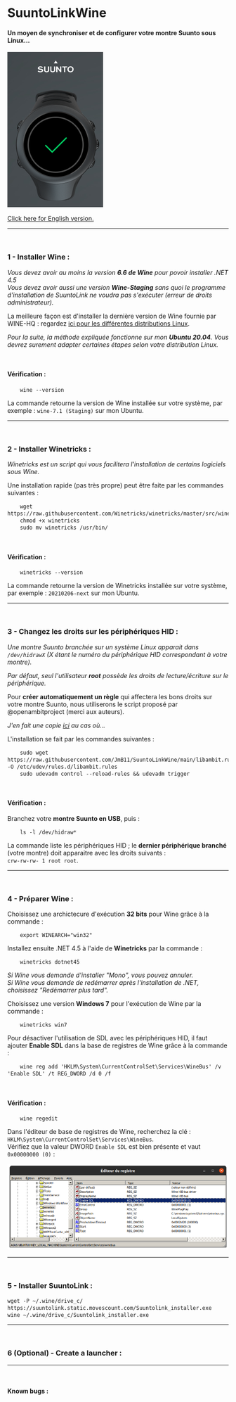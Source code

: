 # SuuntoLinkWine

#### Un moyen de synchroniser et de configurer votre montre Suunto sous Linux...

![Watch OK](ok.png "It seems so work !")

[Click here for English version.](README.md)

***

<br>

### 1 - Installer Wine :

*Vous devez avoir au moins la version **6.6 de Wine** pour povoir installer .NET 4.5*  
*Vous devez avoir aussi une version **Wine-Staging** sans quoi le programme d'installation de SuuntoLink ne voudra pas s'exécuter (erreur de droits administrateur).*

La meilleure façon est d'installer la dernière version de Wine fournie par WINE-HQ : regardez [ici pour les différentes distributions Linux](https://wiki.winehq.org/Download "Wine-HQ for Linux").

*Pour la suite, la méthode expliquée fonctionne sur mon **Ubuntu 20.04**. Vous devrez surement adapter certaines étapes selon votre distribution Linux.*

<br>

#### Vérification :

```console
    wine --version
```

La commande retourne la version de Wine installée sur votre système, par exemple : `wine-7.1 (Staging)` sur mon Ubuntu.

***

<br>

### 2 - Installer Winetricks :

*Winetricks est un script qui vous facilitera l'installation de certains logiciels sous Wine.*

Une installation rapide (pas très propre) peut être faite par les commandes suivantes :

```console
    wget  https://raw.githubusercontent.com/Winetricks/winetricks/master/src/winetricks
    chmod +x winetricks
    sudo mv winetricks /usr/bin/
```

<br>

#### Vérification :

```console
    winetricks --version
```

La commande retourne la version de Winetricks installée sur votre système, par exemple : `20210206-next` sur mon Ubuntu.

***

<br>

### 3 - Changez les droits sur les périphériques HID :

*Une montre Suunto branchée sur un système Linux apparait dans `/dev/hidrawX` (X étant le numéro du périphérique HID correspondant à votre montre).*

*Par défaut, seul l'utilisateur **root** possède les droits de lecture/écriture sur le périphérique.*

Pour **créer automatiquement un règle** qui affectera les bons droits sur votre montre Suunto, nous utiliserons le script proposé par @openambitproject (merci aux auteurs).

*J'en fait une copie [ici](libambit.rules) au cas où...*

L'installation se fait par les commandes suivantes :

```console
    sudo wget https://raw.githubusercontent.com/JmB11/SuuntoLinkWine/main/libambit.rules -O /etc/udev/rules.d/libambit.rules
    sudo udevadm control --reload-rules && udevadm trigger
```

<br>

#### Vérification :

Branchez votre **montre Suunto en USB**, puis :

```console
    ls -l /dev/hidraw*
```

La commande liste les périphériques HID ; le **dernier périphérique branché** (votre montre) doit apparaitre avec les droits suivants :<br>
`crw-rw-rw- 1 root root`.

***

<br>

### 4 - Préparer Wine :

Choisissez une archictecure d'exécution **32 bits** pour Wine grâce à la commande :

```console
    export WINEARCH="win32"
```

Installez ensuite .NET 4.5 à l'aide de **Winetricks** par la commande :

```console
    winetricks dotnet45
```

*Si Wine vous demande d'installer "Mono", vous pouvez annuler.<br>
Si Wine vous demande de redémarrer après l'installation de .NET, choisissez "Redémarrer plus tard".*

Choisissez une version **Windows 7** pour l'exécution de Wine par la commande :

```console
    winetricks win7
```

Pour désactiver l'utilisation de SDL avec les périphériques HID, il faut ajouter **Enable SDL** dans la base de registres de Wine grâce à la commande :

```console
    wine reg add 'HKLM\System\CurrentControlSet\Services\WineBus' /v 'Enable SDL' /t REG_DWORD /d 0 /f
```

<br>

#### Vérification :

```console
    wine regedit
```

Dans l'éditeur de base de registres de Wine, recherchez la clé : `HKLM\System\CurrentControlSet\Services\WineBus`.<br>
Vérifiez que la valeur DWORD `Enable SDL` est bien présente et vaut `0x00000000 (0)` :

![Enable SDL=0](regedit.png "Enable SDL=0")

***

<br>

### 5 - Installer SuuntoLink  :

```console
wget -P ~/.wine/drive_c/ https://suuntolink.static.movescount.com/Suuntolink_installer.exe
wine ~/.wine/drive_c/Suuntolink_installer.exe
```

***

<br>

### 6 (Optional) - Create a launcher :


***

<br>

#### Known bugs :
